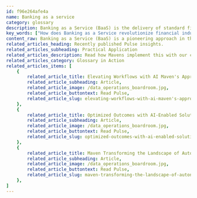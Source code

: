 ```yaml
---
id: f96e264afe4a
name: Banking as a service
category: glossary
description: Banking as a Service (BaaS) is the delivery of standard financial products through digital platforms, enabling institutions to provide innovative services with agility and cost-effectiveness, enhancing customer experiences and fostering competitive market advantages.
key_words: ["How does Banking as a Service revolutionize financial industry", "What is Banking as a Service BaaS in fintech", "Why is Banking as a Service cost-effective for businesses", "How can businesses implement Banking as a Service solutions", "What are the customer benefits of Banking as a Service", "How does BaaS improve customer loyalty and satisfaction", "What new revenue opportunities does BaaS provide for financial institutions", "How does BaaS enable rapid deployment of financial services", "What role does Banking as a Service play in digital transformation", "How does Maven Technologies integrate BaaS for clients"]
content_raw: Banking as a Service (BaaS) is a pioneering approach in the financial industry that employs digital technology to deliver standard financial products and services over the internet. Made possible by specialized providers, this innovative concept offers technology firms, banks, and financial institutions the ability to harness web-based services to offer a wide array of services and experiences, either under their own branding or in collaboration with other brands. The dynamic dimension of BaaS revolutionizes the conventional banking system and allows for a better customer experience with its unique trait of delivering financial services over digital platforms. It opens avenues for financial institutions to offer innovative products and services with increased agility and speed, providing them with a competitive edge in the market. Embracing BaaS not only accelerates the launch of new financial solutions but also denotes cost-effectiveness. The modernized approach rules out the need for costly infrastructural developments, enabling businesses to deploy up-to-date solutions at reduced costs. The benefits extend beyond cost cuts and swift time-to-market. BaaS significantly enriches the quality of customer interactions, creating a path for higher revenue per customer and the potential to explore new revenue opportunities. Additionally, by offering customers access to elite technologies seamlessly integrated into their experiences, it ensures an increase in customer satisfaction and loyalty. At Maven Technologies, we believe in assisting you harness the potential of innovative technologies like BaaS. We help you unlock productivity and see the tangible benefits of modern solutions effectively implemented in your businesses by our experienced professionals. With our solution-driven approach, we ensure your business is ready to redefine banking for the future. With BaaS, step into tomorrow's world of banking, today.
related_articles_heading: Recently published Pulse insights.
related_articles_subheading: Practical Application
related_articles_description: Read how Mavens implement this with our clients.
related_articles_category: Glossary in Action
related_articles_items: [
	{
		related_article_title: Elevating Workflows with AI Maven's Approach,
		related_article_subheading: Article,
		related_article_image: /data_operations_boardroom.jpg,
		related_article_buttontext: Read Pulse,
		related_article_slug: elevating-workflows-with-ai-maven's-approach
	},
	{
		related_article_title: Optimized Outcomes with AI-Enabled Solutions,
		related_article_subheading: Article,
		related_article_image: /data_operations_boardroom.jpg,
		related_article_buttontext: Read Pulse,
		related_article_slug: optimized-outcomes-with-ai-enabled-solutions
	},
	{
		related_article_title: Maven Transforming the Landscape of Autonomous Vehicles,
		related_article_subheading: Article,
		related_article_image: /data_operations_boardroom.jpg,
		related_article_buttontext: Read Pulse,
		related_article_slug: maven-transforming-the-landscape-of-autonomous-vehicles
	},
]
---
```


